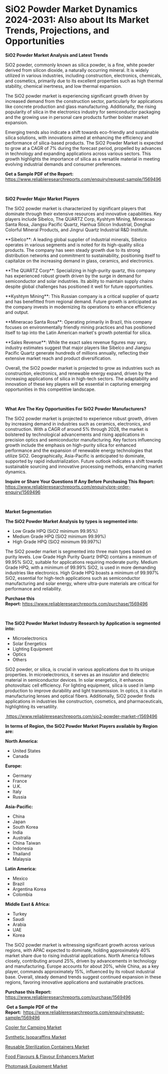 <p><h1>SiO2 Powder Market Dynamics 2024-2031: Also about Its Market Trends, Projections, and Opportunities</h1></p><p><strong>SiO2 Powder Market Analysis and Latest Trends</strong></p>
<p><p>SiO2 powder, commonly known as silica powder, is a fine, white powder derived from silicon dioxide, a naturally occurring mineral. It is widely utilized in various industries, including construction, electronics, chemicals, and cosmetics, primarily due to its excellent properties such as high thermal stability, chemical inertness, and low thermal expansion. </p><p>The SiO2 powder market is experiencing significant growth driven by increased demand from the construction sector, particularly for applications like concrete production and glass manufacturing. Additionally, the rising popularity of silica in the electronics industry for semiconductor packaging and the growing use in personal care products further bolster market expansion. </p><p>Emerging trends also indicate a shift towards eco-friendly and sustainable silica solutions, with innovations aimed at enhancing the efficiency and performance of silica-based products. The SiO2 Powder Market is expected to grow at a CAGR of 7% during the forecast period, propelled by advances in technology and expanding applications across various sectors. This growth highlights the importance of silica as a versatile material in meeting evolving industrial demands and consumer preferences.</p></p>
<p><strong>Get a Sample PDF of the Report:&nbsp;</strong> <a href="https://www.reliableresearchreports.com/enquiry/request-sample/1569496?utm_campaign=41&utm_medium=2&utm_source=Github&utm_content=ia&utm_term=29122024&utm_id=sio2-powder">https://www.reliableresearchreports.com/enquiry/request-sample/1569496</a></p>
<p>&nbsp;</p>
<p><strong>SiO2 Powder Major Market Players</strong></p>
<p><p>The SiO2 powder market is characterized by significant players that dominate through their extensive resources and innovative capabilities. Key players include Sibelco, The QUARTZ Corp, Kyshtym Mining, Mineracao Santa Rosa, Jiangsu Pacific Quartz, Hanhua Silicon Industrial, Donghai Colorful Mineral Products, and Jingrui Quartz Industrial R&D Institute.</p><p>**Sibelco**: A leading global supplier of industrial minerals, Sibelco operates in various segments and is noted for its high-quality silica products. The company has seen steady growth due to its strong distribution networks and commitment to sustainability, positioning itself to capitalize on the increasing demand in glass, ceramics, and electronics.</p><p>**The QUARTZ Corp**: Specializing in high-purity quartz, this company has experienced robust growth driven by the surge in demand for semiconductor and solar industries. Its ability to maintain supply chains despite global challenges has positioned it well for future opportunities.</p><p>**Kyshtym Mining**: This Russian company is a critical supplier of quartz and has benefitted from regional demand. Future growth is anticipated as the company invests in modernizing its operations to enhance efficiency and output.</p><p>**Mineracao Santa Rosa**: Operating primarily in Brazil, this company focuses on environmentally friendly mining practices and has positioned itself to tap into the Latin American market's growth potential for silica.</p><p>**Sales Revenue**: While the exact sales revenue figures may vary, industry estimates suggest that major players like Sibelco and Jiangsu Pacific Quartz generate hundreds of millions annually, reflecting their extensive market reach and product diversification.</p><p>Overall, the SiO2 powder market is projected to grow as industries such as construction, electronics, and renewable energy expand, driven by the increasing applications of silica in high-tech sectors. The adaptability and innovation of these key players will be essential in capturing emerging opportunities in this competitive landscape.</p></p>
<p>&nbsp;</p>
<p><strong>What Are The Key Opportunities For SiO2 Powder Manufacturers?</strong></p>
<p><p>The SiO2 powder market is projected to experience robust growth, driven by increasing demand in industries such as ceramics, electronics, and construction. With a CAGR of around 5% through 2028, the market is bolstered by technological advancements and rising applications in precision optics and semiconductor manufacturing. Key factors influencing growth include the emphasis on high-purity silica for enhanced performance and the expansion of renewable energy technologies that utilize SiO2. Geographically, Asia-Pacific is anticipated to dominate, supported by rapid industrialization. Future outlook indicates a shift towards sustainable sourcing and innovative processing methods, enhancing market dynamics.</p></p>
<p><strong>Inquire or Share Your Questions If Any Before Purchasing This Report:</strong> <a href="https://www.reliableresearchreports.com/enquiry/pre-order-enquiry/1569496?utm_campaign=41&utm_medium=2&utm_source=Github&utm_content=ia&utm_term=29122024&utm_id=sio2-powder">https://www.reliableresearchreports.com/enquiry/pre-order-enquiry/1569496</a></p>
<p>&nbsp;</p>
<p><strong>Market Segmentation</strong></p>
<p><strong>The SiO2 Powder Market Analysis by types is segmented into:</strong></p>
<p><ul><li>Low Grade HPQ (SiO2 minimum 99.95%)</li><li>Medium Grade HPQ (SiO2 minimum 99.99%)</li><li>High Grade HPQ (SiO2 minimum 99.997%)</li></ul></p>
<p><p>The SiO2 powder market is segmented into three main types based on purity levels. Low Grade High Purity Quartz (HPQ) contains a minimum of 99.95% SiO2, suitable for applications requiring moderate purity. Medium Grade HPQ, with a minimum of 99.99% SiO2, is used in more demanding industries like electronics. High Grade HPQ boasts a minimum of 99.997% SiO2, essential for high-tech applications such as semiconductor manufacturing and solar energy, where ultra-pure materials are critical for performance and reliability.</p></p>
<p><strong>Purchase this Report:&nbsp;</strong><a href="https://www.reliableresearchreports.com/purchase/1569496?utm_campaign=41&utm_medium=2&utm_source=Github&utm_content=ia&utm_term=29122024&utm_id=sio2-powder">https://www.reliableresearchreports.com/purchase/1569496</a></p>
<p>&nbsp;</p>
<p><strong>The SiO2 Powder Market Industry Research by Application is segmented into:</strong></p>
<p><ul><li>Microelectronics</li><li>Solar Energetics</li><li>Lighting Equipment</li><li>Optics</li><li>Others</li></ul></p>
<p><p>SiO2 powder, or silica, is crucial in various applications due to its unique properties. In microelectronics, it serves as an insulator and dielectric material in semiconductor devices. In solar energetics, it enhances photovoltaic cell efficiency. For lighting equipment, silica is used in lamp production to improve durability and light transmission. In optics, it is vital in manufacturing lenses and optical fibers. Additionally, SiO2 powder finds applications in industries like construction, cosmetics, and pharmaceuticals, highlighting its versatility.</p></p>
<p><a href="https://www.reliableresearchreports.com/sio2-powder-market-r1569496?utm_campaign=41&utm_medium=2&utm_source=Github&utm_content=ia&utm_term=29122024&utm_id=sio2-powder">&nbsp;https://www.reliableresearchreports.com/sio2-powder-market-r1569496</a></p>
<p><strong>In terms of Region, the SiO2 Powder Market Players available by Region are:</strong></p>
<p>
    <p> <strong> North America: </strong>
        <ul>
            <li>United States</li>
            <li>Canada</li>
        </ul>
        </p> 
    <p> <strong> Europe: </strong>
        <ul>
            <li>Germany</li>
            <li>France</li>
            <li>U.K.</li>
            <li>Italy</li>
            <li>Russia</li>
        </ul>
        </p> 
    <p> <strong> Asia-Pacific: </strong>
        <ul>
            <li>China</li>
            <li>Japan</li>
            <li>South Korea</li>
            <li>India</li>
            <li>Australia</li>
            <li>China Taiwan</li>
            <li>Indonesia</li>
            <li>Thailand</li>
            <li>Malaysia</li>
        </ul>
        </p> 
    <p> <strong> Latin America: </strong>
        <ul>
            <li>Mexico</li>
            <li>Brazil</li>
            <li>Argentina Korea</li>
            <li>Colombia</li>
        </ul>
        </p> 
    <p> <strong> Middle East & Africa: </strong>
        <ul>
            <li>Turkey</li>
            <li>Saudi</li>
            <li>Arabia</li>
            <li>UAE</li>
            <li>Korea</li>
        </ul>
    </p>
    </p>
<p><p>The SiO2 powder market is witnessing significant growth across various regions, with APAC expected to dominate, holding approximately 40% market share due to rising industrial applications. North America follows closely, contributing around 25%, driven by advancements in technology and manufacturing. Europe accounts for about 20%, while China, as a key player, commands approximately 15%, influenced by its robust industrial base. Overall, steady demand trends suggest continued expansion in these regions, favoring innovative applications and sustainable practices.</p></p>
<p><strong>Purchase this Report: </strong><a href="https://www.reliableresearchreports.com/purchase/1569496?utm_campaign=41&utm_medium=2&utm_source=Github&utm_content=ia&utm_term=29122024&utm_id=sio2-powder">https://www.reliableresearchreports.com/purchase/1569496</a></p>
<p>&nbsp;<strong>Get a Sample PDF of the Report:&nbsp;&nbsp;</strong><a href="https://www.reliableresearchreports.com/enquiry/request-sample/1569496?utm_campaign=41&utm_medium=2&utm_source=Github&utm_content=ia&utm_term=29122024&utm_id=sio2-powder">https://www.reliableresearchreports.com/enquiry/request-sample/1569496</a></p>
<p><strong></strong></p>
<p><p><a href="https://github.com/nathandecarvalho/Market-Research-Report-List-5/blob/main/cooler-for-camping-market.md?utm_campaign=41&utm_medium=2&utm_source=Github&utm_content=ia&utm_term=29122024&utm_id=sio2-powder">Cooler for Camping Market</a></p><p><a href="https://github.com/abbislposival/Market-Research-Report-List-1/blob/main/synthetic-isoparaffins-market.md?utm_campaign=41&utm_medium=2&utm_source=Github&utm_content=ia&utm_term=29122024&utm_id=sio2-powder">Synthetic Isoparaffins Market</a></p><p><a href="https://github.com/DixieGrimes/Market-Research-Report-List-1/blob/main/reusable-sterilization-containers-market.md?utm_campaign=41&utm_medium=2&utm_source=Github&utm_content=ia&utm_term=29122024&utm_id=sio2-powder">Reusable Sterilization Containers Market</a></p><p><a href="https://github.com/ParvinKhatun77/Market-Research-Report-List-1/blob/main/food-flavours-flavour-enhancers-market.md?utm_campaign=41&utm_medium=2&utm_source=Github&utm_content=ia&utm_term=29122024&utm_id=sio2-powder">Food Flavours & Flavour Enhancers Market</a></p><p><a href="https://github.com/stephaniwo144/Market-Research-Report-List-1/blob/main/photomask-equipment-market.md?utm_campaign=41&utm_medium=2&utm_source=Github&utm_content=ia&utm_term=29122024&utm_id=sio2-powder">Photomask Equipment Market</a></p></p>
